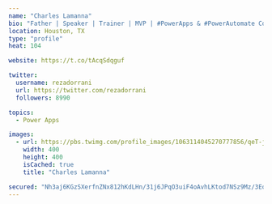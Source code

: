 ```yaml
---
name: "Charles Lamanna"
bio: "Father | Speaker | Trainer | MVP | #PowerApps & #PowerAutomate Community Super User | YouTuber Right-pointing triangle http://youtube.com/c/rezadorrani | Learn - Share - Clockwise rightwards and leftwards open circle arrows"
location: Houston, TX
type: "profile"
heat: 104

website: https://t.co/tAcqSdqguf

twitter:
  username: rezadorrani
  url: https://twitter.com/rezadorrani
  followers: 8990

topics:
  - Power Apps

images:
  - url: https://pbs.twimg.com/profile_images/1063114045270777856/qeT-jpWr_400x400.jpg
    width: 400
    height: 400
    isCached: true
    title: "Charles Lamanna"

secured: "Nh3aj6KGzSXerfnZNx812hKdLHn/31j6JPqO3uiF4oAvhLKtod7NSz9Mz/3EoSJnGoKdMr2wRUW+XSy2yVu2ADJTt7PklK/2QHJO86bt/msTNludx0gnjf7oPbzbk7UgAY2fQ/eJt1Y57oiJq8939PXvjrGs5r5hM6TEIuyW7fJD15Ye36yz0wwrppEtjQlm2V6jS5GsYV2G52sZc/5iIAVWV9soMeArtl6B5krgABeMvSfyVAh+8UiOpdteHbrQ4nqK/q3l/UUnuEjhJmZcdK8fGCV1vaXE1QLOx81i+QgrshXwF2XFHBBg0Dz7GpSNsvuuhsQGARo8iGK5K6h+I19y/9AwZ55l4W6eaUGJzoOtuHpmY64ndSFDV+QqOBIquSfXDov43+npn6YjvtPfW9t9zjB2SsdNuzsdjkgkLE8=;M7K/oZ3G40AYO9fr+q8UbA=="
---
```


